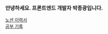 ### 안녕하세요. 프론트엔드 개발자 박종광입니다.

[노션 이력서](https://jgparkin.notion.site/25b512ea824a4f5282a31f316010db18?pvs=4)
<br />
[공부 기록](https://jgparkin.notion.site/1e35438c23254622bd31b5aedaa7e76f?pvs=4)

<!--
**ykhtdt/ykhtdt** is a ✨ _special_ ✨ repository because its `README.md` (this file) appears on your GitHub profile.

Here are some ideas to get you started:

- 🔭 I’m currently working on ...
- 🌱 I’m currently learning ...
- 👯 I’m looking to collaborate on ...
- 🤔 I’m looking for help with ...
- 💬 Ask me about ...
- 📫 How to reach me: ...
- 😄 Pronouns: ...
- ⚡ Fun fact: ...
-->
